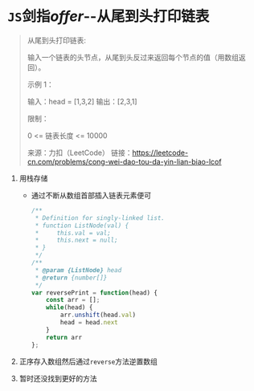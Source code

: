 # `JS`剑指*offer*--从尾到头打印链表

>从尾到头打印链表:
>
>输入一个链表的头节点，从尾到头反过来返回每个节点的值（用数组返回）。
>
>示例 1：
>
>输入：head = [1,3,2]
>输出：[2,3,1]
>
>
>限制：
>
>0 <= 链表长度 <= 10000
>
>来源：力扣（LeetCode）
>链接：https://leetcode-cn.com/problems/cong-wei-dao-tou-da-yin-lian-biao-lcof

1. 用栈存储

   - 通过不断从数组首部插入链表元素便可

     ```js
     /**
      * Definition for singly-linked list.
      * function ListNode(val) {
      *     this.val = val;
      *     this.next = null;
      * }
      */
     /**
      * @param {ListNode} head
      * @return {number[]}
      */
     var reversePrint = function(head) {
         const arr = [];
         while(head) {
             arr.unshift(head.val)
             head = head.next
         }
         return arr
     };
     ```

2. 正序存入数组然后通过`reverse`方法逆置数组

3. 暂时还没找到更好的方法